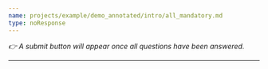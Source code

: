 ```yaml
---
name: projects/example/demo_annotated/intro/all_mandatory.md
type: noResponse
---
```


_👉 A submit button will appear once all questions have been answered._

---
